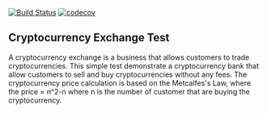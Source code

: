 [![Build Status](https://img.shields.io/travis/embenzekri/cryptocurrencyexchange.svg?style=flat)](https://travis-ci.org/embenzekri/cryptocurrencyexchange)
[![codecov](https://img.shields.io/codecov/c/github/embenzekri/cryptocurrencyexchange.svg?style=flat)](https://codecov.io/gh/embenzekri/cryptocurrencyexchange/branch/master)

Cryptocurrency Exchange Test
-----

A cryptocurrency exchange  is a business that allows customers to trade cryptocurrencies.
This simple test demonstrate a cryptocurrency bank that allow customers to sell and buy cryptocurrencies without any fees.
The cryptocurrency price calculation is based on the Metcalfes's Law, where the price = n^2-n where n is the number of customer that are buying the cryptocurrency.

